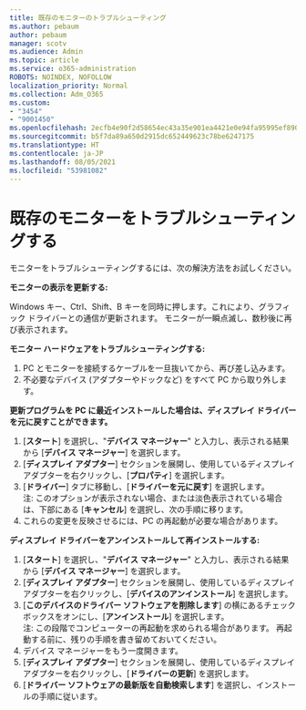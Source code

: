 ```yaml
---
title: 既存のモニターのトラブルシューティング
ms.author: pebaum
author: pebaum
manager: scotv
ms.audience: Admin
ms.topic: article
ms.service: o365-administration
ROBOTS: NOINDEX, NOFOLLOW
localization_priority: Normal
ms.collection: Adm_O365
ms.custom:
- "3454"
- "9001450"
ms.openlocfilehash: 2ecfb4e90f2d58654ec43a35e901ea4421e0e94fa95995ef890abc8af2d99ec7
ms.sourcegitcommit: b5f7da89a650d2915dc652449623c78be6247175
ms.translationtype: HT
ms.contentlocale: ja-JP
ms.lasthandoff: 08/05/2021
ms.locfileid: "53981082"
---
```

# <a name="troubleshoot-an-existing-monitor"></a>既存のモニターをトラブルシューティングする

モニターをトラブルシューティングするには、次の解決方法をお試しください。 

**モニターの表示を更新する:**

Windows キー、Ctrl、Shift、B キーを同時に押します。これにより、グラフィック ドライバーとの通信が更新されます。 モニターが一瞬点滅し、数秒後に再び表示されます。

**モニター ハードウェアをトラブルシューティングする:**

1. PC とモニターを接続するケーブルを一旦抜いてから、再び差し込みます。
2. 不必要なデバイス (アダプターやドックなど) をすべて PC から取り外します。

**更新プログラムを PC に最近インストールした場合は、ディスプレイ ドライバーを元に戻すことができます。**

1. [**スタート**] を選択し、"**デバイス マネージャー**" と入力し、表示される結果から [**デバイス マネージャー**] を選択します。
2. [**ディスプレイ アダプター**] セクションを展開し、使用しているディスプレイ アダプターを右クリックし、[**プロパティ**] を選択します。
3. [**ドライバー**] タブに移動し、[**ドライバーを元に戻す**] を選択します。 <br>
注: このオプションが表示されない場合、または淡色表示されている場合は、下部にある [**キャンセル**] を選択し、次の手順に移ります。
4. これらの変更を反映させるには、PC の再起動が必要な場合があります。

**ディスプレイ ドライバーをアンインストールして再インストールする:**

1. [**スタート**] を選択し、"**デバイス マネージャー**" と入力し、表示される結果から [**デバイス マネージャー**] を選択します。
2. [**ディスプレイ アダプター**] セクションを展開し、使用しているディスプレイ アダプターを右クリックし、[**デバイスのアンインストール**] を選択します。 
3. [**このデバイスのドライバー ソフトウェアを削除します**] の横にあるチェック ボックスをオンにし、[**アンインストール**] を選択します。<br>
注: この段階でコンピューターの再起動を求められる場合があります。 再起動する前に、残りの手順を書き留めておいてください。
4. デバイス マネージャーをもう一度開きます。
5. [**ディスプレイ アダプター**] セクションを展開し、使用しているディスプレイ アダプターを右クリックし、[**ドライバーの更新**] を選択します。
6. [**ドライバー ソフトウェアの最新版を自動検索します**] を選択し、インストールの手順に従います。